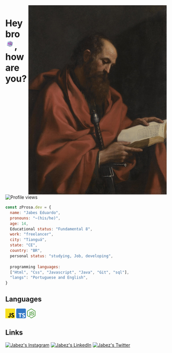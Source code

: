 <img align="right" height="590em" src="./assets/Apostolo_Paulo.jpg"/>
<h1 align="left">Hey bro <img src="./assets/End_crystal.gif" height="30px">, how are you?</h1>
<p align="left"> <img src="https://komarev.com/ghpvc/?username=zPros&color=green" alt="Profile views" /> </p>

<!--

<h1>
    Hey bro ✌️, how are you? 
    <img src="assets/End_crystal.gif"
    height="30px" />
</h1> -->

~~~javascript
const zProsa.dev = {
  name: "Jabes Eduardo",
  pronouns: "~(his/he)",
  age: 14,
  Educational status: "Fundamental 8",
  work: "freelancer",
  city: "Tianguá", 
  state: "CE",
  country: "BR",
  personal status: "studying, Job, developing",

  programming languages: 
  ["Html", "Css", "Javascript", "Java", "Git", "sql"],
  "langs": "Portuguese and English",
}
~~~
## Languages
<img src="./assets/javascript.png" height="30px">  <img src="./assets/Typescript.png" height="30px">  <img src="./assets/nodejs.svg" height="30px">

## Links
[![Jabez's Instagram][Instagram]](https://www.instagram.com/prosa.ww/)
[![Jabez's LinkedIn][LinkedIn]](https://www.linkedin.com/in/jabes-eduardo-029035252/)
[![Jabez's Twitter][Twitter]](https://twitter.com/WwProsa)

[Instagram]: https://img.shields.io/twitter/url?color=black&label=Instagram&logo=instagram&logoColor=red&style=social&url=https%3A%2F%2Fwww.instagram.com%2Fprosa.ww%2F
[LinkedIn]: https://img.shields.io/twitter/url?label=LinkedIn&logo=LinkedIn&style=social&url=https%3A%2F%2Fwww.linkedin.com%2Fin%2Fjabes-eduardo-029035252%2F
[Twitter]: https://img.shields.io/twitter/url?label=twitter&logo=twitter&style=social&url=https%3A%2F%2Ftwitter.com%2FWatts_8bits